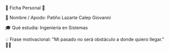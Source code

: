 🌟 Ficha Personal 🌟

👤 Nombre / Apodo:
Patiño Lazarte Calep Giovanni

🎓 Qué estudia:
Ingeniería en Sistemas

💡 Frase motivacional:
"Mi pasado no será obstáculo a donde quiero llegar." 🚀✨
